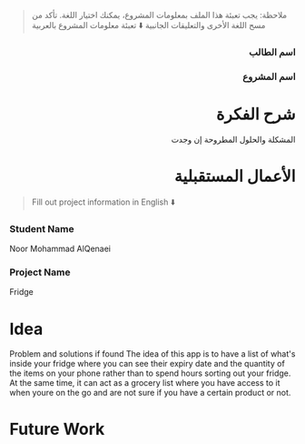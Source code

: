 > ملاحظة: يجب تعبئة هذا الملف بمعلومات المشروع، يمكنك اختيار اللغة. تأكد من مسح اللغة الأخرى والتعليقات الجانبية
> ⬇️ تعبئة معلومات المشروع بالعربية  
<div dir="rtl">

### اسم الطالب


### اسم المشروع


# شرح الفكرة
المشكلة والحلول المطروحة إن وجدت


# الأعمال المستقبلية


</div>

> Fill out project information in English ⬇️
### Student Name
Noor Mohammad AlQenaei

### Project Name
Fridge

# Idea
Problem and solutions if found 
The idea of this app is to have a list of what's inside your fridge where you can see their expiry date and the quantity of the items on your phone rather than to spend hours sorting out your fridge. At the same time, it can act as a grocery list where you have access to it when youre on the go and are not sure if you have a certain product or not.

# Future Work 



